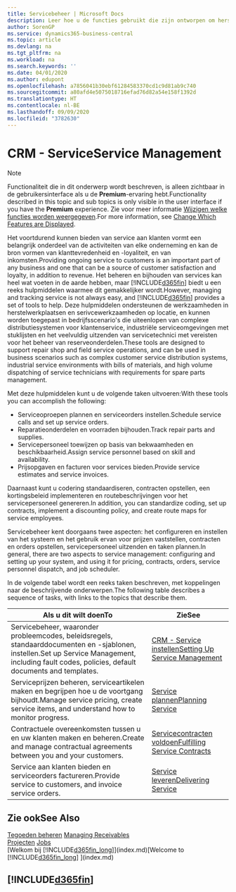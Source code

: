 ```yaml
---
title: Servicebeheer | Microsoft Docs
description: Leer hoe u de functies gebruikt die zijn ontworpen om herstelwerkplaats- en serivcewerkzaamheden te ondersteunen.
author: SorenGP
ms.service: dynamics365-business-central
ms.topic: article
ms.devlang: na
ms.tgt_pltfrm: na
ms.workload: na
ms.search.keywords: ''
ms.date: 04/01/2020
ms.author: edupont
ms.openlocfilehash: a7856041b30ebf61284583370cd1c9d81ab9c740
ms.sourcegitcommit: a80afd4e5075018716efad76d82a54e158f1392d
ms.translationtype: HT
ms.contentlocale: nl-BE
ms.lasthandoff: 09/09/2020
ms.locfileid: "3782630"
---
```

# <a name="service-management"></a><span data-ttu-id="34c2e-103">CRM - Service</span><span class="sxs-lookup"><span data-stu-id="34c2e-103">Service Management</span></span>
> [!NOTE]
> <span data-ttu-id="34c2e-104">Functionaliteit die in dit onderwerp wordt beschreven, is alleen zichtbaar in de gebruikersinterface als u de **Premium**-ervaring hebt.</span><span class="sxs-lookup"><span data-stu-id="34c2e-104">Functionality described in this topic and sub topics is only visible in the user interface if you have the **Premium** experience.</span></span> <span data-ttu-id="34c2e-105">Zie voor meer informatie [Wijzigen welke functies worden weergegeven](ui-experiences.md).</span><span class="sxs-lookup"><span data-stu-id="34c2e-105">For more information, see [Change Which Features are Displayed](ui-experiences.md).</span></span>

<span data-ttu-id="34c2e-106">Het voortdurend kunnen bieden van service aan klanten vormt een belangrijk onderdeel van de activiteiten van elke onderneming en kan de bron vormen van klanttevredenheid en -loyaliteit, en van inkomsten.</span><span class="sxs-lookup"><span data-stu-id="34c2e-106">Providing ongoing service to customers is an important part of any business and one that can be a source of customer satisfaction and loyalty, in addition to revenue.</span></span> <span data-ttu-id="34c2e-107">Het beheren en bijhouden van services kan heel wat voeten in de aarde hebben, maar [!INCLUDE[d365fin](includes/d365fin_md.md)] biedt u een reeks hulpmiddelen waarmee dit gemakkelijker wordt.</span><span class="sxs-lookup"><span data-stu-id="34c2e-107">However, managing and tracking service is not always easy, and [!INCLUDE[d365fin](includes/d365fin_md.md)] provides a set of tools to help.</span></span> <span data-ttu-id="34c2e-108">Deze hulpmiddelen ondersteunen de werkzaamheden in herstelwerkplaatsen en serivcewerkzaamheden op locatie, en kunnen worden toegepast in bedrijfsscenario's die uiteenlopen van complexe distributiesystemen voor klantenservice, industriële serviceomgevingen met stuklijsten en het veelvuldig uitzenden van servicetechnici met vereisten voor het beheer van reserveonderdelen.</span><span class="sxs-lookup"><span data-stu-id="34c2e-108">These tools are designed to support repair shop and field service operations, and can be used in business scenarios such as complex customer service distribution systems, industrial service environments with bills of materials, and high volume dispatching of service technicians with requirements for spare parts management.</span></span>  

 <span data-ttu-id="34c2e-109">Met deze hulpmiddelen kunt u de volgende taken uitvoeren:</span><span class="sxs-lookup"><span data-stu-id="34c2e-109">With these tools you can accomplish the following:</span></span>  

* <span data-ttu-id="34c2e-110">Serviceoproepen plannen en serviceorders instellen.</span><span class="sxs-lookup"><span data-stu-id="34c2e-110">Schedule service calls and set up service orders.</span></span>  
* <span data-ttu-id="34c2e-111">Reparatieonderdelen en voorraden bijhouden.</span><span class="sxs-lookup"><span data-stu-id="34c2e-111">Track repair parts and supplies.</span></span>  
* <span data-ttu-id="34c2e-112">Servicepersoneel toewijzen op basis van bekwaamheden en beschikbaarheid.</span><span class="sxs-lookup"><span data-stu-id="34c2e-112">Assign service personnel based on skill and availability.</span></span>  
* <span data-ttu-id="34c2e-113">Prijsopgaven en facturen voor services bieden.</span><span class="sxs-lookup"><span data-stu-id="34c2e-113">Provide service estimates and service invoices.</span></span>  

<span data-ttu-id="34c2e-114">Daarnaast kunt u codering standaardiseren, contracten opstellen, een kortingsbeleid implementeren en routebeschrijvingen voor het servicepersoneel genereren.</span><span class="sxs-lookup"><span data-stu-id="34c2e-114">In addition, you can standardize coding, set up contracts, implement a discounting policy, and create route maps for service employees.</span></span>  

<span data-ttu-id="34c2e-115">Servicebeheer kent doorgaans twee aspecten: het configureren en instellen van het systeem en het gebruik ervan voor prijzen vaststellen, contracten en orders opstellen, servicepersoneel uitzenden en taken plannen.</span><span class="sxs-lookup"><span data-stu-id="34c2e-115">In general, there are two aspects to service management: configuring and setting up your system, and using it for pricing, contracts, orders, service personnel dispatch, and job scheduler.</span></span>  

<span data-ttu-id="34c2e-116">In de volgende tabel wordt een reeks taken beschreven, met koppelingen naar de beschrijvende onderwerpen.</span><span class="sxs-lookup"><span data-stu-id="34c2e-116">The following table describes a sequence of tasks, with links to the topics that describe them.</span></span>   

|<span data-ttu-id="34c2e-117">**Als u dit wilt doen**</span><span class="sxs-lookup"><span data-stu-id="34c2e-117">**To**</span></span>|<span data-ttu-id="34c2e-118">**Zie**</span><span class="sxs-lookup"><span data-stu-id="34c2e-118">**See**</span></span>|  
|------------|-------------|  
|<span data-ttu-id="34c2e-119">Servicebeheer, waaronder probleemcodes, beleidsregels, standaarddocumenten en -sjablonen, instellen.</span><span class="sxs-lookup"><span data-stu-id="34c2e-119">Set up Service Management, including fault codes, policies, default documents and templates.</span></span>|[<span data-ttu-id="34c2e-120">CRM - Service instellen</span><span class="sxs-lookup"><span data-stu-id="34c2e-120">Setting Up Service Management</span></span>](service-setup-service.md)|  
|<span data-ttu-id="34c2e-121">Serviceprijzen beheren, serviceartikelen maken en begrijpen hoe u de voortgang bijhoudt.</span><span class="sxs-lookup"><span data-stu-id="34c2e-121">Manage service pricing, create service items, and understand how to monitor progress.</span></span>|[<span data-ttu-id="34c2e-122">Service plannen</span><span class="sxs-lookup"><span data-stu-id="34c2e-122">Planning Service</span></span>](service-plan-service.md)|  
|<span data-ttu-id="34c2e-123">Contractuele overeenkomsten tussen u en uw klanten maken en beheren.</span><span class="sxs-lookup"><span data-stu-id="34c2e-123">Create and manage contractual agreements between you and your customers.</span></span>|[<span data-ttu-id="34c2e-124">Servicecontracten voldoen</span><span class="sxs-lookup"><span data-stu-id="34c2e-124">Fulfilling Service Contracts</span></span>](service-fulfill-service-contracts.md)|  
|<span data-ttu-id="34c2e-125">Service aan klanten bieden en serviceorders factureren.</span><span class="sxs-lookup"><span data-stu-id="34c2e-125">Provide service to customers, and invoice service orders.</span></span>|[<span data-ttu-id="34c2e-126">Service leveren</span><span class="sxs-lookup"><span data-stu-id="34c2e-126">Delivering Service</span></span>](service-deliver-service.md)|  

## <a name="see-also"></a><span data-ttu-id="34c2e-127">Zie ook</span><span class="sxs-lookup"><span data-stu-id="34c2e-127">See Also</span></span>  
<span data-ttu-id="34c2e-128">[Tegoeden beheren](receivables-manage-receivables.md) </span><span class="sxs-lookup"><span data-stu-id="34c2e-128">[Managing Receivables](receivables-manage-receivables.md) </span></span>  
<span data-ttu-id="34c2e-129">[Projecten](projects-how-create-jobs.md) </span><span class="sxs-lookup"><span data-stu-id="34c2e-129">[Jobs](projects-how-create-jobs.md) </span></span>  
<span data-ttu-id="34c2e-130">[Welkom bij [!INCLUDE[d365fin_long](includes/d365fin_long_md.md)]](index.md)</span><span class="sxs-lookup"><span data-stu-id="34c2e-130">[Welcome to [!INCLUDE[d365fin_long](includes/d365fin_long_md.md)] ](index.md)</span></span>

## [!INCLUDE[d365fin](includes/free_trial_md.md)]  
